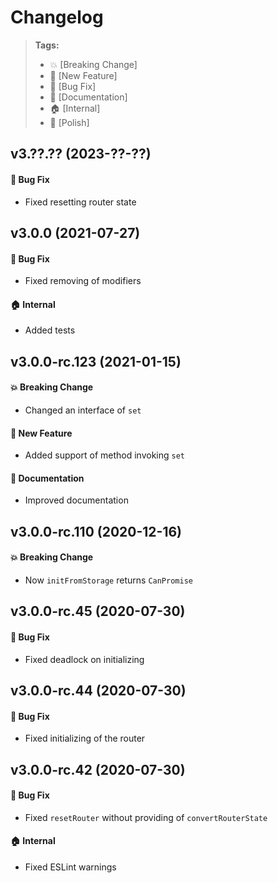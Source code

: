 Changelog
=========

> **Tags:**
> - :boom:       [Breaking Change]
> - :rocket:     [New Feature]
> - :bug:        [Bug Fix]
> - :memo:       [Documentation]
> - :house:      [Internal]
> - :nail_care:  [Polish]

## v3.??.?? (2023-??-??)

#### :bug: Bug Fix

* Fixed resetting router state

## v3.0.0 (2021-07-27)

#### :bug: Bug Fix

* Fixed removing of modifiers

#### :house: Internal

* Added tests

## v3.0.0-rc.123 (2021-01-15)

#### :boom: Breaking Change

* Changed an interface of `set`

#### :rocket: New Feature

* Added support of method invoking `set`

#### :memo: Documentation

* Improved documentation

## v3.0.0-rc.110 (2020-12-16)

#### :boom: Breaking Change

* Now `initFromStorage` returns `CanPromise`

## v3.0.0-rc.45 (2020-07-30)

#### :bug: Bug Fix

* Fixed deadlock on initializing

## v3.0.0-rc.44 (2020-07-30)

#### :bug: Bug Fix

* Fixed initializing of the router

## v3.0.0-rc.42 (2020-07-30)

#### :bug: Bug Fix

* Fixed `resetRouter` without providing of `convertRouterState`

#### :house: Internal

* Fixed ESLint warnings
